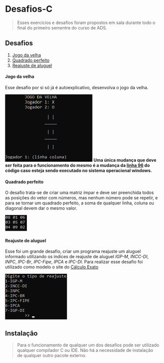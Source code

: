 # Desafios-C
> Esses exercícios e desafios foram propostos em sala durante todo o final do primeiro sementre do curso de ADS.

## Desafios
1. [Jogo da velha](#jogo-da-velha)
2. [Quadrado perfeito](#quadrado-perfeito)
3. [Reajuste de aluguel](#reajuste-de-aluguel)

#### Jogo da velha
Esse desafio por si só já é autoexplicativo, desenvolva o jogo da velha.

![](img/jogodavelha.jpg)
**Uma única mudança que deve ser feita para o funcionamento do mesmo é a mudança da [linha 96](Desafios/jogodavelha.c#L96) do código caso esteja sendo executado no sistema operacional windows.**

#### Quadrado perfeito
O desafio trata-se de criar uma matriz ímpar e deve ser preenchida todos as posições do vetor com números, mas nenhum número pode se repetir, e para se tornar um quadrado perfeito, a soma de qualquer linha, coluna ou diagonal devem dar o mesmo valor.

![](img/quadradoperfeito.jpg)

#### Reajuste de aluguel
Esse foi um grande desafio, criar um programa reajuste um aluguel informado utilizando os indices de reajuste de aluguel *IGP-M*, *INCC-DI*, *INPC*, *IPC-Br*, *IPC-Fipe*, *IPCA* e *IPC-DI*. Para realizar esse desafio foi utilizado como modelo o site do [Cálculo Exato](https://calculoexato.com.br/parprima.aspx?codMenu=AlugReajuste)

![reajuste de aluguel](img/reajustedealuguel.jpg)

## Instalação
> Para o funcionamento de qualquer um dos desafios pode ser utilizado qualquer compilador C ou IDE. Não há a necessidade de instalação de qualquer outro pacote externo.
